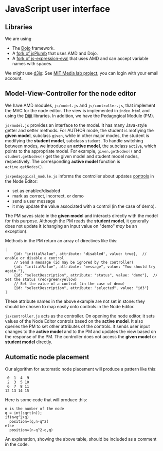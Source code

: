 # JavaScript user interface #

## Libraries ##

We are using:

* The [Dojo](http://dojotoolkit.org) framework.
* A [fork of jsPlumb](https://github.com/bhosaledipak/JsPlumb_Dojo_Integreate)
  that uses AMD and Dojo.
* A [fork of js-expression-eval](https://github.com/bvds/js-expression-eval) 
 that uses AMD and can accept variable names with spaces.

We might use  [d3js](http://d3js.org):
See [MIT Media lab project](http://immersion.media.mit.edu), you can 
login with your email account.

## Model-View-Controller for the node editor

We have AMD modules, `js/model.js` and `js/controller.js`, that implement the MVC for the
node editor.  The view is implemented in `index.html` and using the
[Dijit](http://dojotoolkit.org/reference-guide/dijit/) libraries.  In
addition, we have the Pedagogical Module (PM). 

`js/model.js` provides an interface to the model.  It has many
Java-style getter and setter methods. For AUTHOR mode, the student
is mofiying the **given model**, subclass `given`, while in other major
modes, the student is modifying the **student model**, subclass `student`.
To handle switching between modes, we introduce  an **active model**,
the subclass `active`, which points to the appropriate model.  For example, 
`given.getNodes()` and `student.getNodes()` get the given model and
student model nodes, respectively.  The corresponding **active model**
function is `active.getNodes()`. 

`js/pedagogical_module.js` informs the controller about updates
[controls](http://www.w3.org/TR/html401/interact/forms.html#form-controls)
in the Node Editor:

* set as enabled/disabled
* mark as correct, incorrect, or demo
* send a user message
* it may update the value associated with a control (in the case of
  demo).

The PM saves state in the **given model** and interacts directly with the
model for this purpose.  Although the PM reads the **student model**, it
generally does not update it (changing an input value on "demo" *may*
be an exception).

Methods in the PM return an array of directives like this:

    [
		{id: "initialValue", attribute: "disabled", value: true},  // enable or disable a control
		// Send a message (id may be ignored by the controller)
		{id: "initialValue", attribute: "message", value: "You should try again."},
		{id: "selectDescription", attribute: "status", value: "demo"},  // Set the status (red/green/yellow)
		// Set the value of a control (in the case of demo)
		{id: "selectDescription", attribute: "selected", value: "id3"} 
	]

These attribute names in the above example are not set in stone:  they
should be chosen to map easily onto controls in the Node Editor.

`js/controller.js` acts as the controller.  On opening the node
editor, it sets values of the Node Editor controls based on the **active
model**.  It also queries the PM to set other attributes of the controls.
It sends user input changes to the **active model**  and to the PM and updates
the view based on the response of the PM.  The controller does not
access the **given model** or **student model** directly.

## Automatic node placement ##

Our algorithm for automatic node placement will
produce a pattern like this:

     0  1  4  9
     2  3  5 10
     6  7  8 11
    12 13 14 15

Here is some code that will produce this:

    n is the number of the node
    q = int(sqrt(n));
    if(n<q^2+q)
      position=(q,n-q^2)
    else
      position=(n-q^2-q,q)

An explanation, showing the above table, should be included as a comment in the code.
